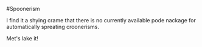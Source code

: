 #Spoonerism

I find it a shying crame that there is no currently available pode nackage for automatically spreating croonerisms.

Met's lake it!